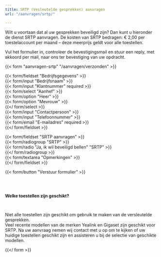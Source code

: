 ```yaml
---
title: SRTP (Vesleutelde gesprekken) aanvragen
url: "/aanvragen/srtp/"

---
```

Wilt u voortaan dat al uw gesprekken beveiligd zijn? Dan kunt u hieronder de dienst SRTP aanvragen. De kosten van SRTP bedragen: € 2,00 per toestelaccount per maand – deze meerprijs geldt voor alle toestellen.

Vul het formulier in, controleer de bevestigingsmail en stuur een reply, met akkoord per mail, naar ons ter bevestiging van uw opdracht.

{{< form "aanvragen-srtp" "/aanvragen/verzonden" >}}

{{< form/fieldset "Bedrijfsgegevens" >}}  
{{< form/input "Bedrijfsnaam" >}}  
{{< form/input "Klantnummer" required >}}  
{{< form/select "Aanhef" >}}  
{{< form/option "Heer" >}}  
{{< form/option "Mevrouw" >}}  
{{</ form/select >}}  
{{< form/input "Contactpersoon" >}}  
{{< form/input "Telefoonnummer" >}}  
{{< form/email "E-mailadres" required >}}  
{{</ form/fieldset >}}

{{< form/fieldset "SRTP aanvragen" >}}  
{{< form/radiogroup "SRTP" >}}  
{{< form/radio "Ja, ik wil beveiligd bellen" "SRTP" >}}  
{{</ form/radiogroup >}}  
{{< form/textarea "Opmerkingen" >}}  
{{</ form/fieldset >}}

{{< form/button "Verstuur formulier" >}}

<br><br>

**Welke toestellen zijn geschikt?**

<br>

Niet alle toestellen zijn geschikt om gebruik te maken van de versleutelde gesprekken.  
Veel recente modellen van de merken Yealink en Gigaset zijn geschikt voor SRTP. Na uw aanvraag nemen wij contact met u op om te kijken of uw huidige toestellen geschikt zijn en assisteren u bij de selectie van geschikte modellen.

{{</ form >}}